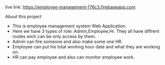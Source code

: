 live link: https://employee-management-f76c3.firebaseapp.com

About this project 

* This is employee management system Web Application.
* Here we have 3 types of role: Admin,Employee,Hr. They all have diffrent routes wich can be only access by them.
* Admin can fire someone and also make some one HR.
* Employee can put his total working hour date and what they are working on.
* HR can pay employee and also can monitor employee work.
  
